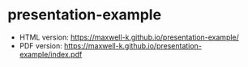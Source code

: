 # presentation-example

- HTML version: <https://maxwell-k.github.io/presentation-example/>
- PDF version: <https://maxwell-k.github.io/presentation-example/index.pdf>

<!--
README.md
Copyright Keith Maxwell 2025
SPDX-License-Identifier: CC0-1.0
-->
<!-- vim: set filetype=markdown.htmlCommentNoSpell : -->
